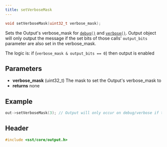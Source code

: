 ```yaml
---
title: setVerboseMask
---
```


```cpp
void setVerboseMask(uint32_t verbose_mask);
```

Sets the Output's verbose_mask for [`debug()`](debug) and [`verbose()`](verbose). Output object will only output the message if the set bits of those calls' `output_bits` parameter are also set in the verbose_mask.

The logic is:
    if (`verbose_mask & output_bits == 0`) then output is enabled
        
## Parameters
* **verbose_mask** (uint32_t) The mask to set the Output's verbose_mask to
* **returns** none


## Example

```cpp
out->setVerboseMask(3); // Output will only occur on debug/verbose if the mask bits match
```

## Header
```cpp
#include <sst/core/output.h>
```
